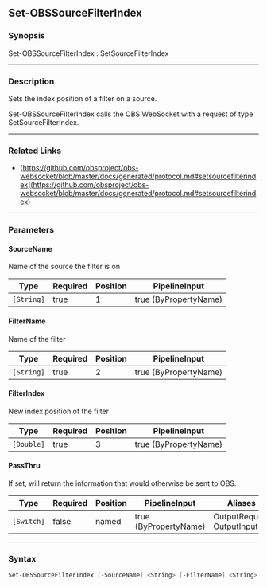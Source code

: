 Set-OBSSourceFilterIndex
------------------------




### Synopsis
Set-OBSSourceFilterIndex : SetSourceFilterIndex



---


### Description

Sets the index position of a filter on a source.


Set-OBSSourceFilterIndex calls the OBS WebSocket with a request of type SetSourceFilterIndex.



---


### Related Links
* [https://github.com/obsproject/obs-websocket/blob/master/docs/generated/protocol.md#setsourcefilterindex](https://github.com/obsproject/obs-websocket/blob/master/docs/generated/protocol.md#setsourcefilterindex)





---


### Parameters
#### **SourceName**

Name of the source the filter is on






|Type      |Required|Position|PipelineInput        |
|----------|--------|--------|---------------------|
|`[String]`|true    |1       |true (ByPropertyName)|



#### **FilterName**

Name of the filter






|Type      |Required|Position|PipelineInput        |
|----------|--------|--------|---------------------|
|`[String]`|true    |2       |true (ByPropertyName)|



#### **FilterIndex**

New index position of the filter






|Type      |Required|Position|PipelineInput        |
|----------|--------|--------|---------------------|
|`[Double]`|true    |3       |true (ByPropertyName)|



#### **PassThru**

If set, will return the information that would otherwise be sent to OBS.






|Type      |Required|Position|PipelineInput        |Aliases                      |
|----------|--------|--------|---------------------|-----------------------------|
|`[Switch]`|false   |named   |true (ByPropertyName)|OutputRequest<br/>OutputInput|





---


### Syntax
```PowerShell
Set-OBSSourceFilterIndex [-SourceName] <String> [-FilterName] <String> [-FilterIndex] <Double> [-PassThru] [<CommonParameters>]
```
